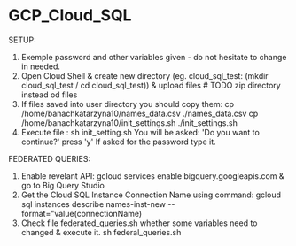 # GCP_Cloud_SQL
SETUP:

1. Exemple password and other variables given - do not hesitate to change in needed.
2. Open Cloud Shell & create new directory (eg. cloud_sql_test: (mkdir cloud_sql_test / cd cloud_sql_test)) & upload files  # TODO zip directory instead od files
3. If files saved into user directory you should copy them:
cp /home/banachkatarzyna10/names_data.csv ./names_data.csv
cp /home/banachkatarzyna10/init_settings.sh ./init_settings.sh
4. Execute file :
sh init_setting.sh
You will be asked: 'Do you want to continue?' press 'y'
If asked for the password type it.


FEDERATED QUERIES:
1. Enable revelant API:
gcloud services enable bigquery.googleapis.com
& go to Big Query Studio
2. Get the Cloud SQL Instance Connection Name using command:
gcloud sql instances describe names-inst-new  --format="value(connectionName)
3. Check file federated_queries.sh whether some variables need to changed & execute it.
sh federal_queries.sh
